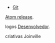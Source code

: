 


- [Git](https://criativasitesjoinville.business.site )



[Atom release](https://criativasitesjoinville.business.site  ).



logos [ Desenvolvedor]( https://criativasitesjoinville.business.site  ).



criativas Joinville

